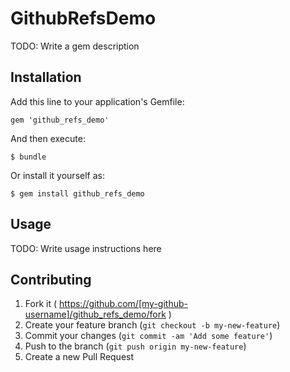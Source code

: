 # GithubRefsDemo

TODO: Write a gem description

## Installation

Add this line to your application's Gemfile:

    gem 'github_refs_demo'

And then execute:

    $ bundle

Or install it yourself as:

    $ gem install github_refs_demo

## Usage

TODO: Write usage instructions here

## Contributing

1. Fork it ( https://github.com/[my-github-username]/github_refs_demo/fork )
2. Create your feature branch (`git checkout -b my-new-feature`)
3. Commit your changes (`git commit -am 'Add some feature'`)
4. Push to the branch (`git push origin my-new-feature`)
5. Create a new Pull Request
